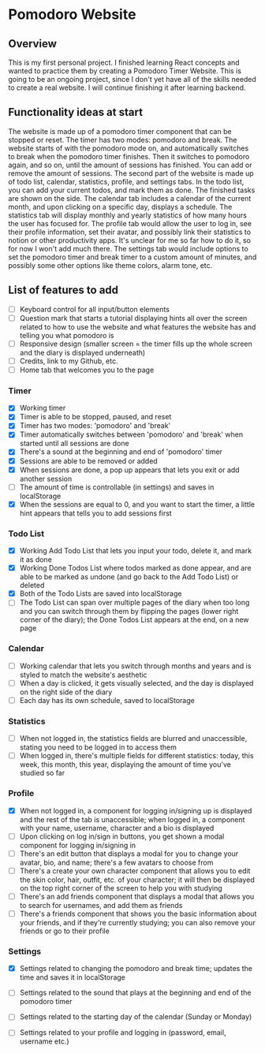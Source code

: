 # Pomodoro Website

## Overview
This is my first personal project. I finished learning React concepts and wanted to practice them by creating a Pomodoro Timer Website. This is going to be an ongoing project, since I don't yet have all of the skills needed to create a real website. I will continue finishing it after learning backend.

## Functionality ideas at start
The website is made up of a pomodoro timer component that can be stopped or reset. The timer has two modes: pomodoro and break. The website starts of with the pomodoro mode on, and automatically switches to break when the pomodoro timer finishes. Then it switches to pomodoro again, and so on, until the amount of sessions has finished. You can add or remove the amount of sessions.
The second part of the website is made up of todo list, calendar, statistics, profile, and settings tabs. In the todo list, you can add your current todos, and mark them as done. The finished tasks are shown on the side. The calendar tab includes a calendar of the current month, and upon clicking on a specific day, displays a schedule. The statistics tab will display monthly and yearly statistics of how many hours the user has focused for. The profile tab would allow the user to log in, see their profile information, set their avatar, and possibly link their statistics to notion or other productivity apps. It's unclear for me so far how to do it, so for now I won't add much there. The settings tab would include options to set the pomodoro timer and break timer to a custom amount of minutes, and possibly some other options like theme colors, alarm tone, etc.

## List of features to add
- [ ] Keyboard control for all input/button elements
- [ ] Question mark that starts a tutorial displaying hints all over the screen related to how to use the website and what features the website has and telling you what pomodoro is
- [ ] Responsive design (smaller screen = the timer fills up the whole screen and the diary is displayed underneath)
- [ ] Credits, link to my Github, etc.
- [ ] Home tab that welcomes you to the page
### Timer
- [x] Working timer
- [x] Timer is able to be stopped, paused, and reset
- [x] Timer has two modes: 'pomodoro' and 'break'
- [x] Timer automatically switches between 'pomodoro' and 'break' when started until all sessions are done
- [x] There's a sound at the beginning and end of 'pomodoro' timer
- [x] Sessions are able to be removed or added
- [x] When sessions are done, a pop up appears that lets you exit or add another session
- [ ] The amount of time is controllable (in settings) and saves in localStorage
- [x] When the sessions are equal to 0, and you want to start the timer, a little hint appears that tells you to add sessions first
### Todo List
- [x] Working Add Todo List that lets you input your todo, delete it, and mark it as done
- [x] Working Done Todos List where todos marked as done appear, and are able to be marked as undone (and go back to the Add Todo List) or deleted
- [x] Both of the Todo Lists are saved into localStorage
- [ ] The Todo List can span over multiple pages of the diary when too long and you can switch through them by flipping the pages (lower right corner of the diary); the Done Todos List appears at the end, on a new page
### Calendar
- [ ] Working calendar that lets you switch through months and years and is styled to match the website's aesthetic
- [ ] When a day is clicked, it gets visually selected, and the day is displayed on the right side of the diary
- [ ] Each day has its own schedule, saved to localStorage
### Statistics
- [ ] When not logged in, the statistics fields are blurred and unaccessible, stating you need to be logged in to access them
- [ ] When logged in, there's multiple fields for different statistics: today, this week, this month, this year, displaying the amount of time you've studied so far
### Profile
- [x] When not logged in, a component for logging in/signing up is displayed and the rest of the tab is unaccessible; when logged in, a component with your name, username, character and a bio is displayed
- [ ] Upon clicking on log in/sign in buttons, you get shown a modal component for logging in/signing in
- [ ] There's an edit button that displays a modal for you to change your avatar, bio, and name; there's a few avatars to choose from
- [ ] There's a create your own character component that allows you to edit the skin color, hair, outfit, etc. of your character; it will then be displayed on the top right corner of the screen to help you with studying
- [ ] There's an add friends component that displays a modal that allows you to search for usernames, and add them as friends
- [ ] There's a friends component that shows you the basic information about your friends, and if they're currently studying; you can also remove your friends or go to their profile
### Settings
- [x] Settings related to changing the pomodoro and break time; updates the time and saves it in localStorage
- [ ] Settings related to the sound that plays at the beginning and end of the pomodoro timer
- [ ] Settings related to the starting day of the calendar (Sunday or Monday)
- [ ] Settings related to your profile and logging in (password, email, username etc.)


